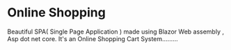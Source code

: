 # Online Shopping
 Beautiful SPA( Single Page Application ) made using Blazor Web assembly , Asp dot net core. It's an Online Shopping Cart System.........
